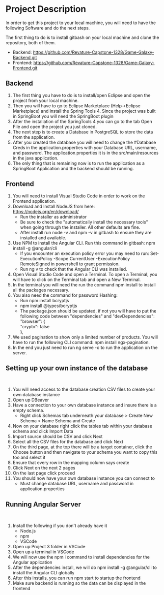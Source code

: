 # Project Description

In order to get this project to your local machine, you will need to have the following Software and do the next steps.

The first thing to do is to install gitbash on your local machine and clone the repository, both of them.
*	Backend: https://github.com/Revature-Capstone-1328/Game-Galaxy-Backend.git
*	Frontend: https://github.com/Revature-Capstone-1328/Game-Galaxy-Frontend.git

## Backend

1.	The first thing you have to do is to install/open Eclipse and open the project from your local machine.
2.	Then you will have to go to Eclipse Marketplace (Help->Eclipse Marketplace) and install the Spring Tools 4. Since the project was built in SpringBoot you will need the SpringBoot plugin
3.	After the installation of the SpringTools 4 you can go to the tab Open File and open the project you just cloned.
4.	The next step is to create a Database in PostgreSQL to store the data from the application. 
5.	After you created the database you will need to change the #Database Creds in the application.properties with your Database URL, username, and password.  The application.properties it is in the src/main/resources in the java application.
6.	The only thing that is remaining now is to run the application as a SpringBoot Application and the backend should be running.


## Frontend

1.	You will need to install Visual Studio Code in order to work on the Frontend application.
2.	Download and Install NodeJS from here: https://nodejs.org/en/download/
    *	Run the installer as administrator
    *	Be sure to check the "automatically install the necessary tools" when going through the installer. All other defaults are fine.
    *	After install run node -v and npm -v in gitbash to ensure they are installed and available.
3.	Use NPM to install the Angular CLI. Run this command in gitbash: npm install -g @angular/cli
    *	If you encounter an execution policy error you may need to run: Set-ExecutionPolicy -Scope CurrentUser -ExecutionPolicy RemoteSigned in powershell to grant permission.
    *	Run ng v to check that the Angular CLI was installed.
4.	Open Visual Studio Code and open a Terminal. To open a Terminal, you will have to click on the Terminal tab and open a New Terminal.
5.	In the terminal you will need the run the command npm install to install all the packages necessary.
6.	You also need the command for password Hashing:
    *	Run npm install bcryptjs
    *	npm install @types/bcryptjs
    *	The package.json should be updated, if not you will have to put the following code between "dependencies" and "devDependencies":  
        "browser": {  
        "crypto": false  
        },  
7.	We used pagination to show only a limited number of products. You will have to run the following CLI command: npm install ngx-pagination.
8.	In the end you just need to run ng serve -o to run the application on the server.

## Setting up your own instance of the database
​
1. You will need access to the database creation CSV files to create your own database instance
2. Open up DBeaver
3. Have a connection to your own database instance and insure there is a empty schema. 
   * Right click Schemas tab underneath your database > Create New Schema > Name Schema and Create
4. Now on your database right click the tables tab within your database schema and click Import Data
5. Import source should be CSV and click Next
6. Select all the CSV files for the database and click Next
7. On the third page, at the top there will be a target container, click the Choose button and then navigate to your schema you want to copy this too and select it
8. Ensure that every row in the mapping column says create
9. Click Next on the next 2 pages
10. On the last page click proceed
11. You should now have your own database instance you can connect to
	* Must change database URL, username and password in application.properties
​
## Running Angular Server
​
1. Install the following if you don't already have it
	* Node.js
	* npm
	* VSCode
2. Open up Project 3 folder in VSCode
3. Open up a terminal in VSCode
4. We will now use the npm i command to install dependencies for the Angular application
5. After the dependencies install, we will do npm install -g @angular/cli to install the Angular CLI globally
6. After this installs, you can run npm start to startup the frontend
7. Make sure backend is running so the data can be displayed in the frontend
